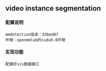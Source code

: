 ## video instance segmentation
#### 配置说明
    mmdetection版本：93bed07
    环境：openmmlab的cuda9.0环境
#### 实现功能
    配置好vis数据接口
  